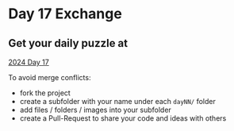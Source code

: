 # Day 17 Exchange

## Get your daily puzzle at

[2024 Day 17](https://adventofcode.com/2024/day/17)

To avoid merge conflicts:

* fork the project
* create a subfolder with your name under each `dayNN/` folder
* add files / folders / images into your subfolder
* create a Pull-Request to share your code and ideas with others

